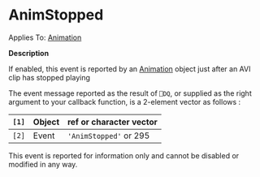 




<h1 class="heading"><span class="name">AnimStopped</span></h1>

Applies To: [Animation](./animation.md)


**Description**


If enabled, this event is reported by an [Animation](./animation.md) object just after an AVI clip has stopped playing


The event message reported as the result of `⎕DQ`, or supplied as the right argument to your callback function, is a 2-element vector as follows :


| `[1]` | Object | ref or character vector |
| --- | --- | ---  |
| `[2]` | Event | `'AnimStopped'` or 295 |


This event is reported for information only and cannot be disabled or modified in any way.



